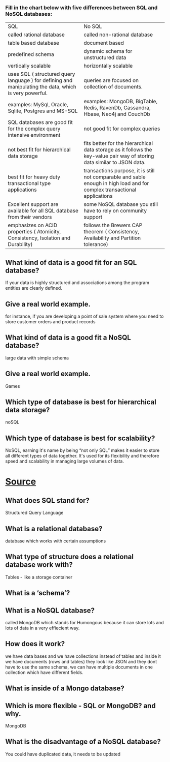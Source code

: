 
### Fill in the chart below with five differences between SQL and NoSQL databases:

  	 
 <table>
    <tr>
        <td>SQL</td>
        <td>No SQL</td>
    </tr>
    <tr>
        <td>called rational database
        </td>
        <td>called non-rational database</td>
    </tr>
    <tr>
        <td>table based database</td>
        <td>document based</td>
    </tr>
    <tr>
        <td>predefined schema</td>
        <td>dynamic schema for unstructured data</td>
    </tr>
    <tr>
        <td>vertically scalable </td>
        <td>horizontally scalable</td>
    </tr>
    <tr>
        <td>uses SQL ( structured query language ) for defining and manipulating the data, which is very powerful. </td>
        <td>queries are focused on collection of documents.</td>
    </tr>
    <tr>
        <td> examples: MySql, Oracle, Sqlite, Postgres and MS-SQL</td>
        <td>examples: MongoDB, BigTable, Redis, RavenDb, Cassandra, Hbase, Neo4j and CouchDb</td>
    </tr>
    <tr>
        <td> SQL databases are good fit for the complex query intensive environment</td>
        <td> not good fit for complex queries</td>
    </tr>
    <tr>
        <td> not best fit for hierarchical data storage</td>
        <td> fits better for the hierarchical data storage as it follows the key-value pair way of storing data similar to JSON data.</td>
    </tr>
    <tr>
        <td> best fit for heavy duty transactional type applications</td>
        <td> transactions purpose, it is still not comparable and sable enough in high load and for complex transactional applications</td>
    </tr>
    <tr>
        <td>Excellent support are available for all SQL database from their vendors</td>
        <td> some NoSQL database you still have to rely on community support</td>
    </tr>
    <tr>
        <td> emphasizes on ACID properties ( Atomicity, Consistency, Isolation and Durability)</td>
        <td> follows the Brewers CAP theorem ( Consistency, Availability and Partition tolerance)</td>
    </tr>
</table>
 	 

## What kind of data is a good fit for an SQL database?
If your data is highly structured and associations among the program entities are clearly defined.
## Give a real world example.
for instance, if you are developing a point of sale system where you need to store customer orders and product records
## What kind of data is a good fit a NoSQL database?
large data with simple schema
## Give a real world example.
Games
## Which type of database is best for hierarchical data storage?
noSQL
## Which type of database is best for scalability?
NoSQL, earning it's name by being “not only SQL” makes it easier to store all different types of data together. It's used for its flexibility and therefore speed and scalability in managing large volumes of data.

# [Source](https://www.youtube.com/watch?v=ZS_kXvOeQ5Y)
## What does SQL stand for?
Structured Query Language

## What is a relational database?
database which works with certain assumptions
## What type of structure does a relational database work with?
Tables - like a storage container
## What is a ‘schema’?
## What is a NoSQL database?
 called MongoDB which stands for Humongous because it can store lots and lots of data in a very effiecient way.
## How does it work?
we have data bases and we have collections instead of tables and inside it we have documents (rows and tables) they look like JSON and they dont have to use the same schema, we can have multiple documents in one collection which have different fields.
## What is inside of a Mongo database?
## Which is more flexible - SQL or MongoDB? and why.
MongoDB
## What is the disadvantage of a NoSQL database?
You could have duplicated data, it needs to be updated
